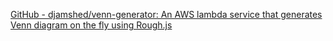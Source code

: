
[GitHub - djamshed/venn-generator: An AWS lambda service that generates Venn diagram on the fly using Rough.js](https://github.com/djamshed/venn-generator)
